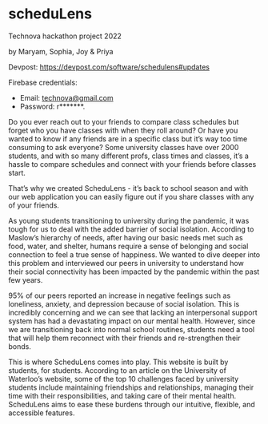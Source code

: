 # scheduLens
Technova hackathon project 2022


by Maryam, Sophia, Joy & Priya

Devpost: https://devpost.com/software/schedulens#updates

Firebase credentials:
- Email: technova@gmail.com
- Password: r*******.

Do you ever reach out to your friends to compare class schedules but forget who you have classes with when they roll around? Or have you wanted to know if any friends are in a specific class but it’s way too time consuming to ask everyone? Some university classes have over 2000 students, and with so many different profs, class times and classes, it’s a hassle to compare schedules and connect with your friends before classes start.

That’s why we created ScheduLens - it’s back to school season and with our web application you can easily figure out if you share classes with any of your friends.

As young students transitioning to university during the pandemic, it was tough for us to deal with the added barrier of social isolation. According to Maslow’s hierarchy of needs, after having our basic needs met such as food, water, and shelter, humans require a sense of belonging and social connection to feel a true sense of happiness. We wanted to dive deeper into this problem and interviewed our peers in university to understand how their social connectivity has been impacted by the pandemic within the past few years. 

95% of our peers reported an increase in negative feelings such as loneliness, anxiety, and depression because of social isolation. This is incredibly concerning and we can see that lacking an interpersonal support system has had a devastating impact on our mental health. However, since we are transitioning back into normal school routines, students need a tool that will help them reconnect with their friends and re-strengthen their bonds.

This is where ScheduLens comes into play. This website is built by students, for students. According to an article on the University of Waterloo’s website, some of the top 10 challenges faced by university students include maintaining friendships and relationships, managing their time with their responsibilities, and taking care of their mental health. ScheduLens aims to ease these burdens through our intuitive, flexible, and accessible features. 


